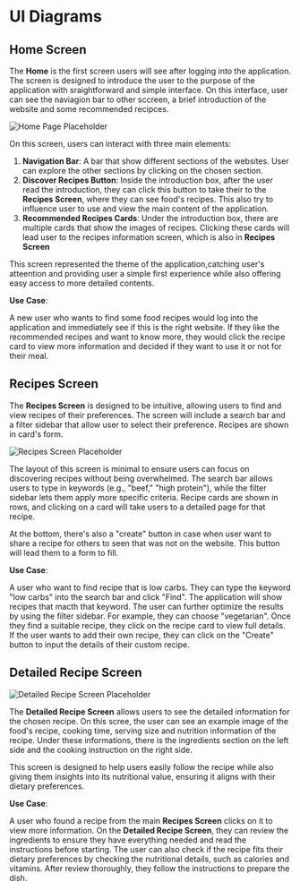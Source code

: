 # UI Diagrams

## Home Screen

The **Home** is the first screen users will see after logging into the application. The screen is designed to introduce the user to the purpose of the application with sraightforward and simple interface. On this interface, user can see the naviagion bar to other sccreen, a brief introduction of the website and some recommended recipces.

![Home Page Placeholder](https://drive.google.com/uc?export=view&id=1AZng1FKdegFKanvPIhEm5Jnh7ZTFvS5Q)

On this screen, users can interact with three main elements:

1. **Navigation Bar**: A bar that show different sections of the websites. User can explore the other sections by clicking on the chosen section. 
2. **Discover Recipes Button**: Inside the introduction box, after the user read the introduction, they can click this button to take their to the **Recipes Screen**, where they can see food's recipes. This also try to influence user to use and view the main content of the application.
3. **Recommended Recipes Cards**: Under the introduction box, there are multiple cards that show the images of recipes. Clicking these cards will lead user to the recipes information screen, which is also in **Recipes Screen**

This screen represented the theme of the application,catching user's atteention and providing user a simple first experience while also offering easy access to more detailed contents. 

**Use Case**: 

A new user who wants to find some food recipes would log into the application and immediately see if this is the right website. If they like the recommended recipes and want to know more, they would click the recipe card to view more information and decided if they want to use it or not for their meal.

## Recipes Screen

The **Recipes Screen** is designed to be intuitive, allowing users to find and view recipes of their preferences. The screen will include a search bar and a filter sidebar that allow user to select their preference. Recipes are shown in card's form. 

![Recipes Screen Placeholder](https://drive.google.com/uc?export=view&id=12b4owpGt8BU9UCUY9pQltZN8EMqF40E_)

The layout of this screen is minimal to ensure users can focus on discovering recipes without being overwhelmed. The search bar allows users to type in keywords (e.g., "beef," "high protein"), while the filter sidebar lets them apply more specific criteria. Recipe cards are shown in rows, and clicking on a card will take users to a detailed page for that recipe.

At the bottom, there's also a "create" button in case when user want to share a recipe for others to seen that was not on the website. This button will lead them to a form to fill.

**Use Case**: 

A user who want to find recipe that is low carbs. They can type the keyword "low carbs" into the search bar and click "Find". The application will show recipes that macth that keyword. The user can further optimize the results by using the filter sidebar. For example, they can choose "vegetarian". Once they find a suitable recipe, they click on the recipe card to view full details. If the user wants to add their own recipe, they can click on the "Create" button to input the details of their custom recipe.

## Detailed Recipe Screen

![Detailed Recipe Screen Placeholder](https://drive.google.com/uc?export=view&id=1eDHMMY98pR-WaXCEQFIQVRK0hNrfHPdp)

The **Detailed Recipe Screen** allows users to see the detailed information for the chosen recipe. On this scree, the user can see an example image of the food's recipe, cooking time, serving size and nutrition information of the recipe. Under these informations, there is the ingredients section on the left side and the cooking instruction on the right side.

This screen is designed to help users easily follow the recipe while also giving them insights into its nutritional value, ensuring it aligns with their dietary preferences.

**Use Case**: 

A user who found a recipe from the main **Recipes Screen** clicks on it to view more information. On the **Detailed Recipe Screen**, they can review the ingredients to ensure they have everything needed and read the instructions before starting. The user can also check if the recipe fits their dietary preferences by checking the nutritional details, such as calories and vitamins. After review thoroughly, they follow the instructions to prepare the dish.

